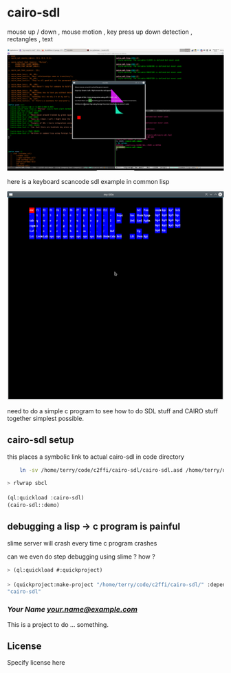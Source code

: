 # cairo-sdl

mouse up / down , mouse motion , key press up down detection , rectangles , text 


![sdl and cairo together](./cairo-sdl/cairo-sdl-Screenshot_2024-04-18_08-01-57.png)

here is a keyboard scancode sdl example in common lisp

![keyboard](./cairo-sdl/keyboard-Screenshot_2024-04-25_23-59-31.png)


need to do a simple c program to see how to do SDL stuff and CAIRO stuff together simplest possible.

## cairo-sdl setup 

this places a symbolic link to actual cairo-sdl in code directory

```bash
	ln -sv /home/terry/code/c2ffi/cairo-sdl/cairo-sdl.asd /home/terry/quicklisp/local-projects/cairo-sdl.asd 
```

```lisp
> rlwrap sbcl

(ql:quickload :cairo-sdl)
(cairo-sdl::demo)
```

## debugging a lisp -> c program is painful

slime server will crash every time c program crashes

can we even do step debugging using slime ? how ?


```lisp
> (ql:quickload #:quickproject)

> (quickproject:make-project "/home/terry/code/c2ffi/cairo-sdl/" :depends-on '(uiop cffi))
"cairo-sdl"
```



### _Your Name <your.name@example.com>_

This is a project to do ... something.

## License

Specify license here

